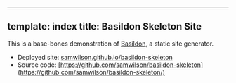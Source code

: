 ----
template: index
title: Basildon Skeleton Site
----

This is a base-bones demonstration of [Basildon](https://basildon.netlify.app/), a static site generator.

* Deployed site: [samwilson.github.io/basildon-skeleton](https://samwilson.github.io/basildon-skeleton/)
* Source code: [https://github.com/samwilson/basildon-skeleton](https://github.com/samwilson/basildon-skeleton/)
